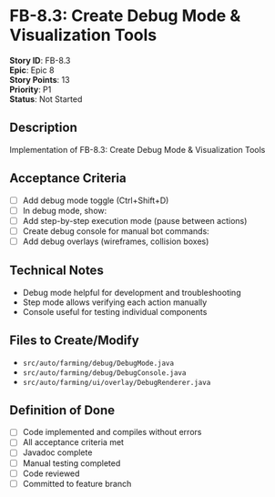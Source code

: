 # FB-8.3: Create Debug Mode & Visualization Tools

**Story ID**: FB-8.3  
**Epic**: Epic 8  
**Story Points**: 13  
**Priority**: P1  
**Status**: Not Started  

## Description
Implementation of FB-8.3: Create Debug Mode & Visualization Tools

## Acceptance Criteria
- [ ] Add debug mode toggle (Ctrl+Shift+D)
- [ ] In debug mode, show:
- [ ] Add step-by-step execution mode (pause between actions)
- [ ] Create debug console for manual bot commands:
- [ ] Add debug overlays (wireframes, collision boxes)

## Technical Notes
- Debug mode helpful for development and troubleshooting
- Step mode allows verifying each action manually
- Console useful for testing individual components

## Files to Create/Modify
- `src/auto/farming/debug/DebugMode.java`
- `src/auto/farming/debug/DebugConsole.java`
- `src/auto/farming/ui/overlay/DebugRenderer.java`

## Definition of Done
- [ ] Code implemented and compiles without errors
- [ ] All acceptance criteria met
- [ ] Javadoc complete
- [ ] Manual testing completed
- [ ] Code reviewed
- [ ] Committed to feature branch
